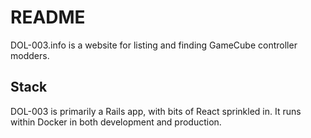 # README

DOL-003.info is a website for listing and finding GameCube controller modders.

## Stack

DOL-003 is primarily a Rails app, with bits of React sprinkled in. It runs within Docker in both development and production.
